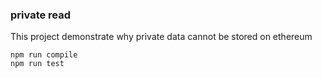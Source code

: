### private read

This project demonstrate why private data cannot be stored 
on ethereum

```
npm run compile
npm run test
```

